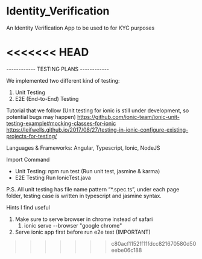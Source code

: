 # Identity_Verification
An Identity Verification App to be used to for KYC purposes 

<<<<<<< HEAD
=======

------------ TESTING PLANS ------------


We implemented two different kind of testing:
1. Unit Testing
2. E2E (End-to-End) Testing

Tutorial that we follow (Unit testing for ionic is still under development, so potential bugs may happen)
https://github.com/ionic-team/ionic-unit-testing-example#mocking-classes-for-ionic
https://leifwells.github.io/2017/08/27/testing-in-ionic-configure-existing-projects-for-testing/

Languages & Frameworks: Angular, Typescript, Ionic, NodeJS

Import Command
- Unit Testing: 
	npm run test (Run unit test, jasmine & karma)
- E2E Testing
	Run IonicTest.java

P.S.
All unit testing has file name pattern “*.spec.ts”, under each page folder, testing case is written in typescript and jasmine syntax.

Hints I find useful
1. Make sure to serve browser in chrome instead of safari 
    1. ionic serve --browser "google chrome"
2. Serve ionic app first before run e2e test (IMPORTANT)
>>>>>>> c80acf1152ff11fdcc821670580d50eebe06c188
